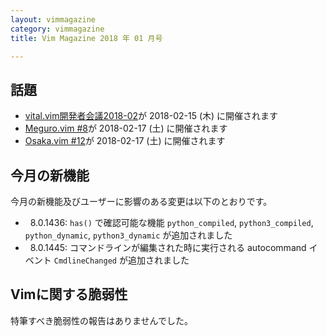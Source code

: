 ```yaml
---
layout: vimmagazine
category: vimmagazine
title: Vim Magazine 2018 年 01 月号

---
```

## 話題

*   [vital.vim開発者会議2018-02](https://fablicvim.connpass.com/event/74842/)が 2018-02-15 (木) に開催されます
*   [Meguro.vim #8](https://megurovim.connpass.com/event/76881/)が 2018-02-17 (土) に開催されます
*   [Osaka.vim #12](https://osaka-vim.connpass.com/event/77504/)が 2018-02-17 (土) に開催されます

## 今月の新機能

今月の新機能及びユーザーに影響のある変更は以下のとおりです。

*   8.0.1436: `has()` で確認可能な機能 `python_compiled`, `python3_compiled`, `python_dynamic`, `python3_dynamic` が追加されました
*   8.0.1445: コマンドラインが編集された時に実行される autocommand イベント `CmdlineChanged` が追加されました

## Vimに関する脆弱性

特筆すべき脆弱性の報告はありませんでした。
